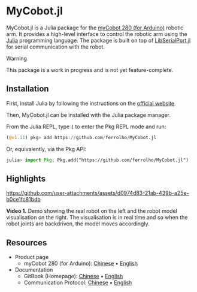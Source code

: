 # MyCobot.jl

MyCobot.jl is a Julia package for the [myCobot 280 (for Arduino)][product-en] robotic arm. It provides a high-level interface to control the robotic arm using the [Julia](https://julialang.org/) programming language. The package is built on top of [LibSerialPort.jl](https://github.com/JuliaIO/LibSerialPort.jl) for serial communication with the robot.

> [!WARNING]
> This package is a work in progress and is not yet feature-complete.

## Installation

First, install Julia by following the instructions on the [official website](https://julialang.org/downloads/).

Then, MyCobot.jl can be installed with the Julia package manager.

From the Julia REPL, type `]` to enter the Pkg REPL mode and run:
```julia
(@v1.11) pkg> add https://github.com/ferrolho/MyCobot.jl
```

Or, equivalently, via the Pkg API:
```julia
julia> import Pkg; Pkg.add("https://github.com/ferrolho/MyCobot.jl")
```

## Highlights

https://github.com/user-attachments/assets/d0974d83-21ab-439b-a25e-b0ce1fc81bdb

**Video 1.** Demo showing the real robot on the left and the robot model visualisation on the right. The visualisation is in real time and so when the robot joints are backdriven, the model moves accordingly.

## Resources

- Product page
  - myCobot 280 (for Arduino): [Chinese][product-cn] • [English][product-en]
- Documentation
  - GitBook (Homepage): [Chinese][gitbook-cn] • [English][gitbook-en]
  - Communication Protocol: [Chinese][protocol-cn] • [English][protocol-en]

[product-cn]: https://www.elephantrobotics.com/mycobot-280-arduino-2023/
[product-en]: https://www.elephantrobotics.com/en/mycobot-280arduino-en

[gitbook-cn]: https://docs.elephantrobotics.com/docs/mycobot_280_ar_cn
[gitbook-en]: https://docs.elephantrobotics.com/docs/gitbook-en

[protocol-cn]: https://docs.elephantrobotics.com/docs/mycobot_280_ar_cn/3-FunctionsAndApplications/6.developmentGuide/CommunicationProtocolPackage/18-communication.html
[protocol-en]: https://docs.elephantrobotics.com/docs/gitbook-en/18-communication/18-communication.html

